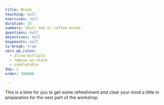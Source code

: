 ```yaml
---
title: Break
teaching: null
exercises: null
duration: 15
summary: Short tea or coffee break.
questions: null
objectives: null
keypoints: null
is-break: true
ukrn_wb_rules:
  - allow-multiple
  - remove-on-stash
  - undeletable
day: 1
order: 300000

---
```

This is a time for you to get some refreshment and clear your mind a little in preparation for the next part of the workshop.
